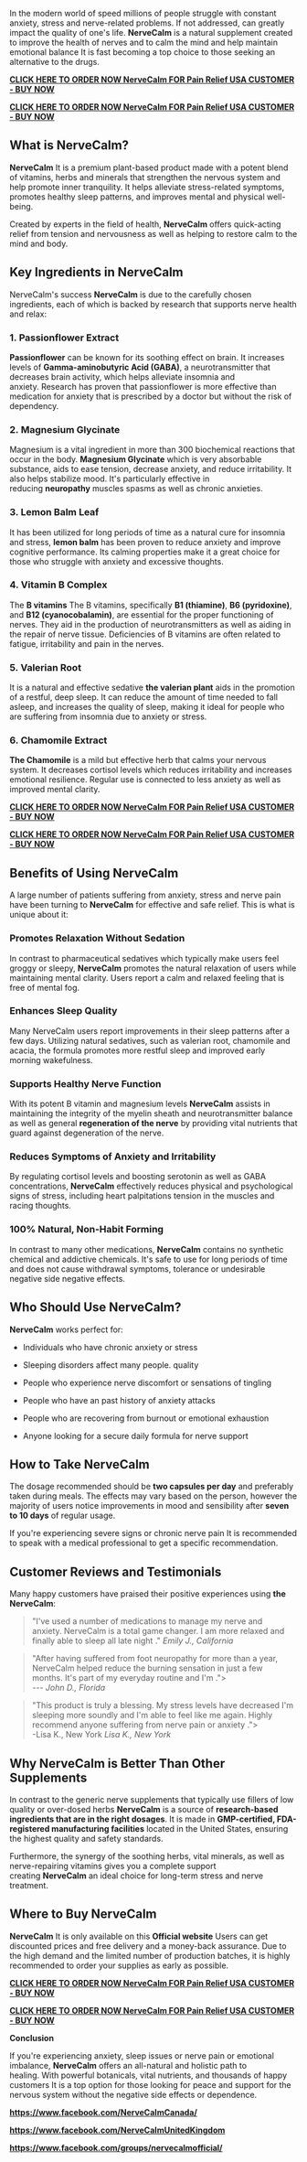 <p data-end="639" data-start="226"><span class="wordai-block rewrite-block enable-highlight" data-id="9">In the modern world of speed millions of people struggle with constant anxiety, stress and nerve-related problems.</span>&nbsp;<span class="wordai-block rewrite-block enable-highlight" data-id="7">If not addressed, can greatly impact the quality of one's life.</span>&nbsp;<span class="wordai-block rewrite-block enable-highlight" data-id="31"><strong data-end="424" data-start="411">NerveCalm</strong>&nbsp;is a natural supplement created to improve the health of nerves and to calm the mind and help maintain emotional balance It is fast becoming a top choice to those seeking an alternative to the drugs.</span></p>
<p data-end="639" data-start="226"><strong><a href="https://dinkhabar.com/nervecalmca">CLICK HERE TO ORDER NOW NerveCalm FOR Pain Relief USA CUSTOMER - BUY NOW</a></strong></p>
<p data-end="639" data-start="226"><strong><a href="https://dinkhabar.com/nervecalmca">CLICK HERE TO ORDER NOW NerveCalm FOR Pain Relief USA CUSTOMER - BUY NOW</a></strong></p>
<h2 data-end="666" data-start="641"><strong data-end="666" data-start="644"><span class="wordai-block rewrite-block enable-highlight" data-id="3"><strong data-end="666" data-start="644">What is NerveCalm?</strong></span></strong></h2>
<p data-end="958" data-start="668"><span class="wordai-block rewrite-block enable-highlight" data-id="26"><strong data-end="681" data-start="668">NerveCalm</strong>&nbsp;It is a premium plant-based product made with a potent blend of vitamins, herbs and minerals that strengthen the nervous system and help promote inner tranquility.</span>&nbsp;<span class="wordai-block rewrite-block enable-highlight" data-id="17">It helps alleviate stress-related symptoms, promotes healthy sleep patterns, and improves mental and physical well-being.</span></p>
<p data-end="1101" data-start="960"><span class="wordai-block rewrite-block enable-highlight active" data-id="19">Created by experts in the field of health,&nbsp;<strong data-end="1003" data-start="990">NerveCalm</strong>&nbsp;offers quick-acting relief from tension and nervousness as well as helping to restore calm to the mind and body.</span></p>
<h2 data-end="1138" data-start="1103"><strong data-end="1138" data-start="1106"><span class="wordai-block rewrite-block enable-highlight" data-id="2"><strong data-end="1138" data-start="1106">Key Ingredients in NerveCalm</strong></span></strong></h2>
<p data-end="1287" data-start="1140"><span class="wordai-block rewrite-block enable-highlight" data-id="16">NerveCalm's success&nbsp;<strong data-end="1168" data-start="1155">NerveCalm</strong>&nbsp;is due to the carefully chosen ingredients, each of which is backed by research that supports nerve health and relax:</span></p>
<h3 data-end="1321" data-start="1289"><strong data-end="1321" data-start="1293"><span class="wordai-block rewrite-block enable-highlight" data-id="1">1.</span>&nbsp;<span class="wordai-block rewrite-block enable-highlight" data-id="4">Passionflower Extract</span></strong></h3>
<p data-end="1668" data-start="1323"><span class="wordai-block rewrite-block enable-highlight" data-id="12"><strong data-end="1340" data-start="1323">Passionflower</strong>&nbsp;can be known for its soothing effect on brain.</span>&nbsp;<span class="wordai-block rewrite-block enable-highlight" data-id="18">It increases levels of&nbsp;<strong data-end="1445" data-start="1411">Gamma-aminobutyric Acid (GABA)</strong>, a neurotransmitter that decreases brain activity, which helps alleviate insomnia and anxiety.</span>&nbsp;<span class="wordai-block rewrite-block enable-highlight" data-id="15">Research has proven that passionflower is more effective than medication for anxiety that is prescribed by a doctor but without the risk of dependency.</span></p>
<h3 data-end="1700" data-start="1670"><strong data-end="1700" data-start="1674"><span class="wordai-block rewrite-block enable-highlight" data-id="5">2.</span>&nbsp;<span class="wordai-block rewrite-block enable-highlight" data-id="6">Magnesium Glycinate</span></strong></h3>
<p data-end="1981" data-start="1702"><span class="wordai-block rewrite-block enable-highlight" data-id="8">Magnesium is a vital ingredient in more than 300 biochemical reactions that occur in the body.</span>&nbsp;<span class="wordai-block rewrite-block enable-highlight" data-id="25"><strong data-end="1796" data-start="1773">Magnesium Glycinate</strong>&nbsp;which is very absorbable substance, aids to ease tension, decrease anxiety, and reduce irritability. It also helps stabilize mood.</span>&nbsp;<span class="wordai-block rewrite-block enable-highlight" data-id="24">It's particularly effective in reducing&nbsp;<strong data-end="1944" data-start="1924">neuropathy</strong>&nbsp;muscles spasms as well as chronic anxieties.</span></p>
<h3 data-end="2009" data-start="1983"><strong data-end="2009" data-start="1987"><span class="wordai-block rewrite-block enable-highlight" data-id="10">3.</span>&nbsp;<span class="wordai-block rewrite-block enable-highlight" data-id="11">Lemon Balm Leaf</span></strong></h3>
<p data-end="2272" data-start="2011"><span class="wordai-block rewrite-block enable-highlight" data-id="34">It has been utilized for long periods of time as a natural cure for insomnia and stress,&nbsp;<strong data-end="2103" data-start="2089">lemon balm</strong>&nbsp;has been proven to reduce anxiety and improve cognitive performance.</span>&nbsp;<span class="wordai-block rewrite-block enable-highlight" data-id="28">Its calming properties make it a great choice for those who struggle with anxiety and excessive thoughts.</span></p>
<h3 data-end="2302" data-start="2274"><strong data-end="2302" data-start="2278"><span class="wordai-block rewrite-block enable-highlight" data-id="13">4.</span>&nbsp;<span class="wordai-block rewrite-block enable-highlight" data-id="14">Vitamin B Complex</span></strong></h3>
<p data-end="2620" data-start="2304"><span class="wordai-block rewrite-block enable-highlight" data-id="29">The&nbsp;<strong data-end="2322" data-start="2308">B vitamins</strong>&nbsp;The B vitamins, specifically&nbsp;<strong data-end="2354" data-start="2337">B1 (thiamine)</strong>,&nbsp;<strong data-end="2375" data-start="2356">B6 (pyridoxine)</strong>, and&nbsp;<strong data-end="2405" data-start="2381">B12 (cyanocobalamin)</strong>, are essential for the proper functioning of nerves.</span>&nbsp;<span class="wordai-block rewrite-block enable-highlight" data-id="32">They aid in the production of neurotransmitters as well as aiding in the repair of nerve tissue.</span>&nbsp;<span class="wordai-block rewrite-block enable-highlight" data-id="37">Deficiencies of B vitamins are often related to fatigue, irritability and pain in the nerves.</span></p>
<h3 data-end="2646" data-start="2622"><strong data-end="2646" data-start="2626"><span class="wordai-block rewrite-block enable-highlight" data-id="20">5.</span>&nbsp;<span class="wordai-block rewrite-block enable-highlight" data-id="21">Valerian Root</span></strong></h3>
<p data-end="2886" data-start="2648"><span class="wordai-block rewrite-block enable-highlight" data-id="43">It is a natural and effective sedative&nbsp;<strong data-end="2694" data-start="2677">the valerian plant</strong>&nbsp;aids in the promotion of a restful, deep sleep.</span>&nbsp;<span class="wordai-block rewrite-block enable-highlight" data-id="47">It can reduce the amount of time needed to fall asleep, and increases the quality of sleep, making it ideal for people who are suffering from insomnia due to anxiety or stress.</span></p>
<h3 data-end="2916" data-start="2888"><strong data-end="2916" data-start="2892"><span class="wordai-block rewrite-block enable-highlight" data-id="22">6.</span>&nbsp;<span class="wordai-block rewrite-block enable-highlight" data-id="23">Chamomile Extract</span></strong></h3>
<p data-end="3161" data-start="2918"><span class="wordai-block rewrite-block enable-highlight" data-id="41"><strong data-end="2931" data-start="2918">The Chamomile</strong>&nbsp;is a mild but effective herb that calms your nervous system.</span>&nbsp;<span class="wordai-block rewrite-block enable-highlight" data-id="42">It decreases cortisol levels which reduces irritability and increases emotional resilience.</span>&nbsp;<span class="wordai-block rewrite-block enable-highlight" data-id="38">Regular use is connected to less anxiety as well as improved mental clarity.</span></p>
<p data-end="639" data-start="226"><strong><a href="https://dinkhabar.com/nervecalmca">CLICK HERE TO ORDER NOW NerveCalm FOR Pain Relief USA CUSTOMER - BUY NOW</a></strong></p>
<p data-end="639" data-start="226"><strong><a href="https://dinkhabar.com/nervecalmca">CLICK HERE TO ORDER NOW NerveCalm FOR Pain Relief USA CUSTOMER - BUY NOW</a></strong></p>
<h2 data-end="3197" data-start="3163"><strong data-end="3197" data-start="3166"><span class="wordai-block rewrite-block enable-highlight" data-id="27"><strong data-end="3197" data-start="3166">Benefits of Using NerveCalm</strong></span></strong></h2>
<p data-end="3377" data-start="3199"><span class="wordai-block rewrite-block enable-highlight" data-id="48">A large number of patients suffering from anxiety, stress and nerve pain have been turning to&nbsp;<strong data-end="3314" data-start="3301">NerveCalm</strong>&nbsp;for effective and safe relief.</span>&nbsp;<span class="wordai-block rewrite-block enable-highlight" data-id="35">This is what is unique about it:</span></p>
<h3 data-end="3426" data-start="3379"><strong data-end="3426" data-start="3383"><span class="wordai-block rewrite-block enable-highlight" data-id="30"><strong data-end="3426" data-start="3383">Promotes Relaxation Without Sedation</strong></span></strong></h3>
<p data-end="3641" data-start="3428"><span class="wordai-block rewrite-block enable-highlight" data-id="51">In contrast to pharmaceutical sedatives which typically make users feel groggy or sleepy,&nbsp;<strong data-end="3522" data-start="3509">NerveCalm</strong>&nbsp;promotes the natural relaxation of users while maintaining mental clarity.</span>&nbsp;<span class="wordai-block rewrite-block enable-highlight" data-id="46">Users report a calm and relaxed feeling that is free of mental fog.</span></p>
<h3 data-end="3676" data-start="3643"><strong data-end="3676" data-start="3647"><span class="wordai-block rewrite-block enable-highlight" data-id="33"><strong data-end="3676" data-start="3647">Enhances Sleep Quality</strong></span></strong></h3>
<p data-end="3872" data-start="3678"><span class="wordai-block rewrite-block enable-highlight" data-id="45">Many NerveCalm users report improvements in their sleep patterns after a few days.</span>&nbsp;<span class="wordai-block rewrite-block enable-highlight" data-id="59">Utilizing natural sedatives, such as valerian root, chamomile and acacia, the formula promotes more restful sleep and improved early morning wakefulness.</span></p>
<h3 data-end="3916" data-start="3874"><strong data-end="3916" data-start="3878"><span class="wordai-block rewrite-block enable-highlight" data-id="36"><strong data-end="3916" data-start="3878">Supports Healthy Nerve Function</strong></span></strong></h3>
<p data-end="4157" data-start="3918"><span class="wordai-block rewrite-block enable-highlight" data-id="75">With its potent B vitamin and magnesium levels&nbsp;<strong data-end="3990" data-start="3977">NerveCalm</strong>&nbsp;assists in maintaining the integrity of the myelin sheath and neurotransmitter balance as well as general&nbsp;<strong data-end="4085" data-start="4063">regeneration of the nerve</strong>&nbsp;by providing vital nutrients that guard against degeneration of the nerve.</span></p>
<h3 data-end="4214" data-start="4159"><strong data-end="4214" data-start="4163"><span class="wordai-block rewrite-block enable-highlight" data-id="39"><strong data-end="4214" data-start="4163">Reduces Symptoms of Anxiety and Irritability</strong></span></strong></h3>
<p data-end="4432" data-start="4216"><span class="wordai-block rewrite-block enable-highlight" data-id="68">By regulating cortisol levels and boosting serotonin as well as GABA concentrations,&nbsp;<strong data-end="4294" data-start="4281">NerveCalm</strong>&nbsp;effectively reduces physical and psychological signs of stress, including heart palpitations tension in the muscles and racing thoughts.</span></p>
<h3 data-end="4476" data-start="4434"><strong data-end="4476" data-start="4438"><span class="wordai-block rewrite-block enable-highlight" data-id="40"><strong data-end="4476" data-start="4438">100% Natural, Non-Habit Forming</strong></span></strong></h3>
<p data-end="4680" data-start="4478"><span class="wordai-block rewrite-block enable-highlight" data-id="56">In contrast to many other medications,&nbsp;<strong data-end="4516" data-start="4503">NerveCalm</strong>&nbsp;contains no synthetic chemical and addictive chemicals.</span>&nbsp;<span class="wordai-block rewrite-block enable-highlight" data-id="63">It's safe to use for long periods of time and does not cause withdrawal symptoms, tolerance or undesirable negative side negative effects.</span></p>
<h2 data-end="4714" data-start="4682"><strong data-end="4714" data-start="4685"><span class="wordai-block rewrite-block enable-highlight" data-id="44"><strong data-end="4714" data-start="4685">Who Should Use NerveCalm?</strong></span></strong></h2>
<p data-end="4743" data-start="4716"><span class="wordai-block rewrite-block enable-highlight" data-id="49"><strong data-end="4729" data-start="4716">NerveCalm</strong>&nbsp;works perfect for:</span></p>
<ul data-end="5059" data-start="4745">
<li data-end="4791" data-start="4745">
<p data-end="4791" data-start="4747"><span class="wordai-block rewrite-block enable-highlight" data-id="53">Individuals who have chronic anxiety or stress</span></p>
</li>
<li data-end="4836" data-start="4792">
<p data-end="4836" data-start="4794"><span class="wordai-block rewrite-block enable-highlight" data-id="50">Sleeping disorders affect many people. quality</span></p>
</li>
<li data-end="4899" data-start="4837">
<p data-end="4899" data-start="4839"><span class="wordai-block rewrite-block enable-highlight" data-id="54">People who experience nerve discomfort or sensations of tingling</span></p>
</li>
<li data-end="4947" data-start="4900">
<p data-end="4947" data-start="4902"><span class="wordai-block rewrite-block enable-highlight" data-id="62">People who have an past history of anxiety attacks</span></p>
</li>
<li data-end="5006" data-start="4948">
<p data-end="5006" data-start="4950"><span class="wordai-block rewrite-block enable-highlight" data-id="57">People who are recovering from burnout or emotional exhaustion</span></p>
</li>
<li data-end="5059" data-start="5007">
<p data-end="5059" data-start="5009"><span class="wordai-block rewrite-block enable-highlight" data-id="58">Anyone looking for a secure daily formula for nerve support</span></p>
</li>
</ul>
<h2 data-end="5089" data-start="5061"><strong data-end="5089" data-start="5064"><span class="wordai-block rewrite-block enable-highlight" data-id="52"><strong data-end="5089" data-start="5064">How to Take NerveCalm</strong></span></strong></h2>
<p data-end="5338" data-start="5091"><span class="wordai-block rewrite-block enable-highlight" data-id="65">The dosage recommended should be&nbsp;<strong data-end="5139" data-start="5117">two capsules per day</strong>&nbsp;and preferably taken during meals.</span>&nbsp;<span class="wordai-block rewrite-block enable-highlight" data-id="76">The effects may vary based on the person, however the majority of users notice improvements in mood and sensibility after&nbsp;<strong data-end="5319" data-start="5303">seven to 10 days</strong>&nbsp;of regular usage.</span></p>
<p data-end="5486" data-start="5340"><span class="wordai-block rewrite-block enable-highlight" data-id="66">If you're experiencing severe signs or chronic nerve pain It is recommended to speak with a medical professional to get a specific recommendation.</span></p>
<h2 data-end="5528" data-start="5488"><strong data-end="5528" data-start="5491"><span class="wordai-block rewrite-block enable-highlight" data-id="55"><strong data-end="5528" data-start="5491">Customer Reviews and Testimonials</strong></span></strong></h2>
<p data-end="5619" data-start="5530"><span class="wordai-block rewrite-block enable-highlight" data-id="69">Many happy customers have praised their positive experiences using&nbsp;<strong data-end="5618" data-start="5605">the NerveCalm</strong>:</span></p>
<blockquote data-end="5826" data-start="5621">
<p data-end="5826" data-start="5623"><span class="wordai-block rewrite-block enable-highlight" data-id="61">"I've used a number of medications to manage my nerve and anxiety.</span>&nbsp;<span class="wordai-block rewrite-block enable-highlight" data-id="60">NerveCalm is a total game changer.</span>&nbsp;<span class="wordai-block rewrite-block enable-highlight" data-id="71">I am more relaxed and finally able to sleep all late night ."&nbsp;<em data-end="5826" data-start="5804">Emily J., California</em></span></p>
</blockquote>
<blockquote data-end="6026" data-start="5828">
<p data-end="6026" data-start="5830"><span class="wordai-block rewrite-block enable-highlight" data-id="74">"After having suffered from foot neuropathy for more than a year, NerveCalm helped reduce the burning sensation in just a few months.</span>&nbsp;<span class="wordai-block rewrite-block enable-highlight" data-id="73">It's part of my everyday routine and I'm ."&gt;<br data-end="6004" data-start="6001" />---&nbsp;<em data-end="6026" data-start="6008">John D., Florida</em></span></p>
</blockquote>
<blockquote data-end="6219" data-start="6028">
<p data-end="6219" data-start="6030"><span class="wordai-block rewrite-block enable-highlight" data-id="64">"This product is truly a blessing.</span>&nbsp;<span class="wordai-block rewrite-block enable-highlight" data-id="77">My stress levels have decreased I'm sleeping more soundly and I'm able to feel like me again.</span>&nbsp;<span class="wordai-block rewrite-block enable-highlight" data-id="78">Highly recommend anyone suffering from nerve pain or anxiety ."&gt;<br data-end="6196" data-start="6193" />-Lisa K., New York&nbsp;<em data-end="6219" data-start="6200">Lisa K., New York</em></span></p>
</blockquote>
<h2 data-end="6274" data-start="6221"><strong data-end="6274" data-start="6224"><span class="wordai-block rewrite-block enable-highlight" data-id="67"><strong data-end="6274" data-start="6224">Why NerveCalm is Better Than Other Supplements</strong></span></strong></h2>
<p data-end="6582" data-start="6276"><span class="wordai-block rewrite-block enable-highlight" data-id="81">In contrast to the generic nerve supplements that typically use fillers of low quality or over-dosed herbs&nbsp;<strong data-end="6379" data-start="6366">NerveCalm</strong>&nbsp;is a source of&nbsp;<strong data-end="6442" data-start="6389">research-based ingredients that are in the right dosages</strong>.</span>&nbsp;<span class="wordai-block rewrite-block enable-highlight" data-id="80">It is made in&nbsp;<strong data-end="6510" data-start="6466">GMP-certified, FDA-registered manufacturing facilities</strong>&nbsp;located in the United States, ensuring the highest quality and safety standards.</span></p>
<p data-end="6780" data-start="6584"><span class="wordai-block rewrite-block enable-highlight" data-id="83">Furthermore, the synergy of the soothing herbs, vital minerals, as well as nerve-repairing vitamins gives you a complete support creating&nbsp;<strong data-end="6725" data-start="6712">NerveCalm</strong>&nbsp;an ideal choice for long-term stress and nerve treatment.</span></p>
<h2 data-end="6811" data-start="6782"><strong data-end="6811" data-start="6785"><span class="wordai-block rewrite-block enable-highlight" data-id="70"><strong data-end="6811" data-start="6785">Where to Buy NerveCalm</strong></span></strong></h2>
<p data-end="7076" data-start="6813"><span class="wordai-block rewrite-block enable-highlight" data-id="84"><strong data-end="6826" data-start="6813">NerveCalm</strong>&nbsp;It is only available on this&nbsp;<strong data-end="6897" data-start="6877">Official website</strong>&nbsp;Users can get discounted prices and free delivery and a money-back assurance.</span>&nbsp;<span class="wordai-block rewrite-block enable-highlight" data-id="79">Due to the high demand and the limited number of production batches, it is highly recommended to order your supplies as early as possible.</span></p>
<p data-end="639" data-start="226"><strong><a href="https://dinkhabar.com/nervecalmca">CLICK HERE TO ORDER NOW NerveCalm FOR Pain Relief USA CUSTOMER - BUY NOW</a></strong></p>
<p data-end="639" data-start="226"><strong><a href="https://dinkhabar.com/nervecalmca">CLICK HERE TO ORDER NOW NerveCalm FOR Pain Relief USA CUSTOMER - BUY NOW</a></strong></p>
<p data-end="7097" data-start="7083"><strong data-end="7097" data-start="7083"><span class="wordai-block rewrite-block enable-highlight" data-id="72"><strong data-end="7097" data-start="7083">Conclusion</strong></span></strong></p>
<p data-end="7453" data-start="7099"><span class="wordai-block rewrite-block enable-highlight" data-id="82">If you're experiencing anxiety, sleep issues or nerve pain or emotional imbalance,&nbsp;<strong data-end="7200" data-start="7187">NerveCalm</strong>&nbsp;offers an all-natural and holistic path to healing.</span>&nbsp;<span class="wordai-block rewrite-block enable-highlight" data-id="85">With powerful botanicals, vital nutrients, and thousands of happy customers It is a top option for those looking for peace and support for the nervous system without the negative side effects or dependence.</span></p>
<p data-end="7453" data-start="7099"><strong><span class="wordai-block rewrite-block enable-highlight" data-id="85"><a href="https://www.facebook.com/NerveCalmCanada/">https://www.facebook.com/NerveCalmCanada/</a></span></strong></p>
<p data-end="7453" data-start="7099"><span class="wordai-block rewrite-block enable-highlight" data-id="85"><strong><a href="https://www.facebook.com/NerveCalmUnitedKingdom">https://www.facebook.com/NerveCalmUnitedKingdom</a></strong>&nbsp;</span></p>
<p data-end="7453" data-start="7099"><strong><span class="wordai-block rewrite-block enable-highlight" data-id="85"><a href="https://www.facebook.com/groups/nervecalmofficial/">https://www.facebook.com/groups/nervecalmofficial/</a>&nbsp;</span></strong></p>
